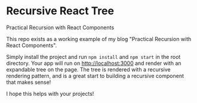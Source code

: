 # Recursive React Tree

Practical Recursion with React Components

This repo exists as a working example of my blog "Practical Recursion with React Components".

Simply install the project and run ```npm install``` and ```npm start``` in the root directory. Your app will run on <http://localhost:3000> and render with an expandable tree on the page. The tree is rendered with a recursive rendering pattern, and is a great start to building a recursive component that makes sense!

I hope this helps with your projects!